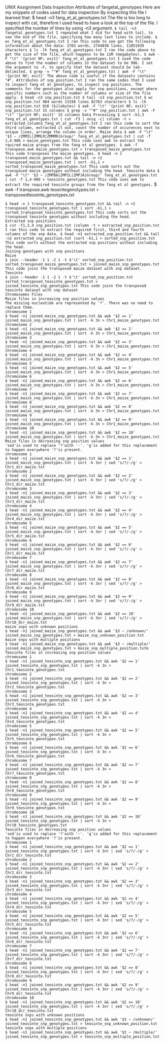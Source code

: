UNIX Assignment
Data Inspection
Attributes of fangetal_genotypes
Here are my snippets of codes used for data inspection By inspecting this file I learned that:
$ head -n3 fang_et_al_genotypes.txt
The file is too long to inspect with cat, therefore I used head to have a look at the top of the file. I specified the number of lines by using -n3 argument. ```
$ tail -n3 fangetal_genotypes.txt
I repeated what I did for head with tail, to see the end of the file, specifying how many last lines to include.
$ wc fang_et_al_genotypes.txt
I ran this code to see get the following information about the data: 2783 words, 2744038 lines, 11051939 characters
$ ls -lh fang_et_al_genotypes.txt
I ran the code above to get the size of the file, which happens to be 11M (megabytes).
$ awk -F "\t" '{print NF; exit}' fang_et_al_genotypes.txt
I used the code above to find the number of columns in the dataset to be 986. I set the argument to -F, to specify that the dataset should be tab-delimited.
$ grep -v "^#" fang_et_al_genotypes.txt | awk -F "\t" '{print NF; exit}'
The above code is useful if the datasets contains "#".
Attributes of snp_position.txt
I ran the same codes that I used to inspect fang et al genotypes, to inspect snp positions. The comments for the genotypes also apply for snp positions, except where specific numbers such as the number of columns or size of the file apply.
$ head -n3 snp_position.txt
$ tail -n3 snp_position.txt
$ wc snp_position.txt
984 words 13198 lines 82763 characters
$ ls -lh snp_position.txt
81K (kilobytes)
$ awk -F "\t" '{print NF; exit}' snp_position.txt
15 columns
$ grep -v "^#" snp_position.txt | awk -F "\t" '{print NF; exit}'
15 columns
Data Processing
$ sort -k3,3 fang_et_al_genotypes.txt | cut -f3 | uniq -c| column -t > extracted_column3_fang_et_al_genotypes.txt
I ran this code to sort the third column, extracted it out, count the number of occurences next to unique lines, arrange the column in order.
Maize data
$ awk -F "\t" '$3 ~ /ZMMIL|ZMMLR|ZMMMR|Group/' fang_et_al_genotypes.txt | cut -f 1,4-986 > maize_genotypes.txt
This code uses awk to extract the rquired maize groups from the fang et al genotypes. $ awk -f transpose.awk maize_genotypes.txt > transposed_maize_genotypes.txt
This code transposes the maize genotypes.
$ head -n 1 transposed_maize_genotypes.txt && tail -n +2 transposed_maize_genotypes.txt | sort -k1,1 > sorted_transposed_maize_genotypes.txt This code sorts out the transposed maize genotypes without including the head.
Teosinte data
$ awk -F "\t" '$3 ~ /ZMPBA|ZMPIL|ZMPJA|Group/' fang_et_al_genotypes.txt | cut -f 1,4-986 > teosinte_genotypes.txt This code uses awk to extract the required teosinte groups from the fang et al genotypes. ``` $ awk -f transpose.awk teosintegenotypes.txt > transposedteosinte_genotypes.txt
``` This code transposes the teosinte genotypes.
$ head -n 1 transposed_teosinte_genotypes.txt && tail -n +2 transposed_teosinte_genotypes.txt | sort -k1,1 > sorted_transposed_teosinte_genotypes.txt This code sorts out the transposed teosinte genotypes without including the head.
Extracted snp positions
$ cut -f1,3,4 snp_position.txt |column -t > extracted_snp_position.txt I ran this code to extract the required first, third and fourth columns of the snp data. $ head -n1 extracted_snp_position.txt && tail -n2 extracted_snp_position.txt |sort -k1,1 > sorted_snp_position.txt This code sorts without the extracted snp positions without including the head.
Joining genotypes with snp positions
Maize
$ join --header -1 1 -2 1 -t $'\t' sorted_snp_position.txt sorted_transposed_maize_genotypes.txt > joined_maize_snp_genotypes.txt This code joins the transposed maize dataset with snp dataset.
Teosinte
$ join --header -1 1 -2 1 -t $'\t' sorted_snp_position.txt sorted_transposed_teosinte_genotypes.txt > joined_teosinte_snp_genotypes.txt This code joins the transposed teosinte dataset with snp dataset
Chromosomes Files
Maize files in increasing snp position values
The missing nucleotide are represented by '?'. There was no need to replace them.
chromosome 1
$ head -n1 joined_maize_snp_genotypes.txt && awk '$2 == 1' joined_maize_snp_genotypes.txt | sort -k 3n > Chr1_maize_genotypes.txt
chromosome 2
$ head -n1 joined_maize_snp_genotypes.txt && awk '$2 == 2' joined_maize_snp_genotypes.txt | sort -k 3n > Chr1_maize_genotypes.txt
chromosome 3
$ head -n1 joined_maize_snp_genotypes.txt && awk '$2 == 3' joined_maize_snp_genotypes.txt | sort -k 3n > Chr1_maize_genotypes.txt
chromosome 4
$ head -n1 joined_maize_snp_genotypes.txt && awk '$2 == 4' joined_maize_snp_genotypes.txt | sort -k 3n > Chr1_maize_genotypes.txt
chromosome 5
$ head -n1 joined_maize_snp_genotypes.txt && awk '$2 == 5' joined_maize_snp_genotypes.txt | sort -k 3n > Chr1_maize_genotypes.txt
chromosome 6
$ head -n1 joined_maize_snp_genotypes.txt && awk '$2 == 6' joined_maize_snp_genotypes.txt | sort -k 3n > Chr1_maize_genotypes.txt
chromosome 7
$ head -n1 joined_maize_snp_genotypes.txt && awk '$2 == 7' joined_maize_snp_genotypes.txt | sort -k 3n > Chr1_maize_genotypes.txt
chromosome 8
$ head -n1 joined_maize_snp_genotypes.txt && awk '$2 == 8' joined_maize_snp_genotypes.txt | sort -k 3n > Chr1_maize_genotypes.txt
chromosome 9
$ head -n1 joined_maize_snp_genotypes.txt && awk '$2 == 9' joined_maize_snp_genotypes.txt | sort -k 3n > Chr1_maize_genotypes.txt
chromosome 10
$ head -n1 joined_maize_snp_genotypes.txt && awk '$2 == 10' joined_maize_snp_genotypes.txt | sort -k 3n > Chr1_maize_genotypes.txt
Maize files in decreasing snp position values
'sed'is used to replace '?'with '-'. 'g'is added for this replacement to happen everywhere '?'is present.
chromosome 1
$ head -n1 joined_maize_snp_genotypes.txt && awk '$2 == 1' joined_maize_snp_genotypes.txt | sort -k 3nr | sed 's/?/-/g' > Chr1_dcr_maize.txt
chromosome 2
$ head -n1 joined_maize_snp_genotypes.txt && awk '$2 == 2' joined_maize_snp_genotypes.txt | sort -k 3nr | sed 's/?/-/g' > Chr2_dcr_maize.txt
chromosome 3
$ head -n1 joined_maize_snp_genotypes.txt && awk '$2 == 3' joined_maize_snp_genotypes.txt | sort -k 3nr | sed 's/?/-/g' > Chr3_dcr_maize.txt
chromosome 4
$ head -n1 joined_maize_snp_genotypes.txt && awk '$2 == 4' joined_maize_snp_genotypes.txt | sort -k 3nr | sed 's/?/-/g' > Chr4_dcr_maize.txt``
chromosome 5
$ head -n1 joined_maize_snp_genotypes.txt && awk '$2 == 5' joined_maize_snp_genotypes.txt | sort -k 3nr | sed 's/?/-/g' > Chr5_dcr_maize.txt
chromosome 6
$ head -n1 joined_maize_snp_genotypes.txt && awk '$2 == 6' joined_maize_snp_genotypes.txt | sort -k 3nr | sed 's/?/-/g' > Chr1_dcr_maize.txt
chromosome 7
$ head -n1 joined_maize_snp_genotypes.txt && awk '$2 == 7' joined_maize_snp_genotypes.txt | sort -k 3nr | sed 's/?/-/g' > Chr7_dcr_maize.txt
chromosome 8
$ head -n1 joined_maize_snp_genotypes.txt && awk '$2 == 8' joined_maize_snp_genotypes.txt | sort -k 3nr | sed 's/?/-/g' > Chr8_dcr_maize.txt
chromosome 9
$ head -n1 joined_maize_snp_genotypes.txt && awk '$2 == 9' joined_maize_snp_genotypes.txt | sort -k 3nr | sed 's/?/-/g' > Chr9_dcr_maize.txt
chromosome 10
$ head -n1 joined_maize_snp_genotypes.txt && awk '$2 == 10' joined_maize_snp_genotypes.txt | sort -k 3nr | sed 's/?/-/g' > Chr10_dcr_maize.txt
maize snps with unknown positions
$ head -n1 joined_maize_snp_genotypes.txt && awk '$3 ~ /unknown/' joined_maize_snp_genotypes.txt > maize_snp_unknown_position.txt
maize snps with multiple positions
$ head -n1 joined_maize_snp_genotypes.txt && awk '$3 ~ /multiple/' joined_maize_snp_genotypes.txt > maize_snp_multiple_position.txtm
Teosinte files in increasing snp position values
chromosome 1
$ head -n1 joined_teosinte_snp_genotypes.txt && awk '$2 == 1' joined_teosinte_snp_genotypes.txt | sort -k 3n > Chr1_teosinte_genotypes.txt
chromosome 2
$ head -n1 joined_teosinte_snp_genotypes.txt && awk '$2 == 2' joined_teosinte_snp_genotypes.txt | sort -k 3n > Chr2_teosinte_genotypes.txt
chromosome 3
$ head -n1 joined_teosinte_snp_genotypes.txt && awk '$2 == 3' joined_teosinte_snp_genotypes.txt | sort -k 3n > Chr3_teosinte_genotypes.txt
chromosome 4
$ head -n1 joined_teosinte_snp_genotypes.txt && awk '$2 == 4' joined_teosinte_snp_genotypes.txt | sort -k 3n > Chr4_teosinte_genotypes.txt
chromosome 5
$ head -n1 joined_teosinte_snp_genotypes.txt && awk '$2 == 5' joined_teosinte_snp_genotypes.txt | sort -k 3n > Chr5_teosinte_genotypes.txt
chromosome 6
$ head -n1 joined_teosinte_snp_genotypes.txt && awk '$2 == 6' joined_teosinte_snp_genotypes.txt | sort -k 3n > Chr6_teosinte_genotypes.txt
chromosome 7
$ head -n1 joined_teosinte_snp_genotypes.txt && awk '$2 == 7' joined_teosinte_snp_genotypes.txt | sort -k 3n > Chr7_teosinte_genotypes.txt
chromosome 8
$ head -n1 joined_teosinte_snp_genotypes.txt && awk '$2 == 8' joined_teosinte_snp_genotypes.txt | sort -k 3n > Chr8_teosinte_genotypes.txt
chromosome 9
$ head -n1 joined_teosinte_snp_genotypes.txt && awk '$2 == 9' joined_teosinte_snp_genotypes.txt | sort -k 3n > Chr9_teosinte_genotypes.txt
chromosome 10
$ head -n1 joined_teosinte_snp_genotypes.txt && awk '$2 == 10' joined_teosinte_snp_genotypes.txt | sort -k 3n > Chr10_teosinte_genotypes.txt
Teosinte files in decreasing snp position values
'sed'is used to replace '?'with '-'. 'g'is added for this replacement to happen everywhere '?'is present.
chromosome 1
$ head -n1 joined_teosinte_snp_genotypes.txt && awk '$2 == 1' joined_teosinte_snp_genotypes.txt | sort -k 3nr | sed 's/?/-/g' > Chr1_dcr_teosinte.txt
chromosome 2
$ head -n1 joined_teosinte_snp_genotypes.txt && awk '$2 == 2' joined_teosinte_snp_genotypes.txt | sort -k 3nr | sed 's/?/-/g' > Chr2_dcr_teosinte.txt
chromosome 3
$ head -n1 joined_teosinte_snp_genotypes.txt && awk '$2 == 3' joined_teosinte_snp_genotypes.txt | sort -k 3nr | sed 's/?/-/g' > Chr3_dcr_teosinte.txt
chromosome 4
$ head -n1 joined_teosinte_snp_genotypes.txt && awk '$2 == 4' joined_teosinte_snp_genotypes.txt | sort -k 3nr | sed 's/?/-/g' > Chr4_dcr_teosinte.txt
chromosome 5
$ head -n1 joined_teosinte_snp_genotypes.txt && awk '$2 == 5' joined_teosinte_snp_genotypes.txt | sort -k 3nr | sed 's/?/-/g' > Chr5_dcr_teosinte.txt
chromosome 6
$ head -n1 joined_teosinte_snp_genotypes.txt && awk '$2 == 6' joined_teosinte_snp_genotypes.txt | sort -k 3nr | sed 's/?/-/g' > Chr6_dcr_teosinte.txt
chromosome 7
$ head -n1 joined_teosinte_snp_genotypes.txt && awk '$2 == 7' joined_teosinte_snp_genotypes.txt | sort -k 3nr | sed 's/?/-/g' > Chr7_dcr_teosinte.txt
chromosome 8
$ head -n1 joined_teosinte_snp_genotypes.txt && awk '$2 == 8' joined_teosinte_snp_genotypes.txt | sort -k 3nr | sed 's/?/-/g' > Chr8_dcr_teosinte.txt
chromosome 9
$ head -n1 joined_teosinte_snp_genotypes.txt && awk '$2 == 9' joined_teosinte_snp_genotypes.txt | sort -k 3nr | sed 's/?/-/g' > Chr9_dcr_teosinte.txt
chromosome 10
$ head -n1 joined_teosinte_snp_genotypes.txt && awk '$2 == 10' joined_teosinte_snp_genotypes.txt | sort -k 3nr | sed 's/?/-/g' > Chr10_dcr_teosinte.txt
teosinte snps with unknown positions
$ head -n1 joined_teosinte_snp_genotypes.txt && awk '$3 ~ /unknown/' joined_teosinte_snp_genotypes.txt > teosinte_snp_unknown_position.txt
teosinte snps with multiple positions
$ head -n1 joined_teosinte_snp_genotypes.txt && awk '$3 ~ /multiple/' joined_teosinte_snp_genotypes.txt > teosinte_snp_multiple_position.txt
